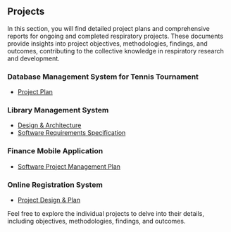 ## Projects

In this section, you will find detailed project plans and comprehensive reports for ongoing and completed respiratory projects. These documents provide insights into project objectives, methodologies, findings, and outcomes, contributing to the collective knowledge in respiratory research and development.

### Database Management System for Tennis Tournament

- [Project Plan](Database-Management-System-for-Tennis-Tournament.pdf)

### Library Management System

- [Design & Architecture](Design-&-Architecture-for-Library-Management-System.pdf)
- [Software Requirements Specification](Design-&-Architecture-for-Library-Management-System.pdf)

### Finance Mobile Application

- [Software Project Management Plan](Finance-Mobile-Application.pdf)

### Online Registration System

- [Project Design & Plan](Online-Registration-System.pdf)

Feel free to explore the individual projects to delve into their details, including objectives, methodologies, findings, and outcomes.
